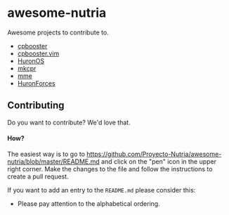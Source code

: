 # awesome-nutria
Awesome projects to contribute to.

- [cpbooster](https://github.com/searleser97/cpbooster)
- [cpbooster.vim](https://github.com/searleser97/cpbooster.vim)
- [HuronOS](https://github.com/equetzal/huronOS)
- [mkcpr](https://github.com/searleser97/mkcpr)
- [mme](https://github.com/GoberInfinity/mme)
- [HuronForces](https://github.com/luis630547/huron-ladders)

## Contributing

Do you want to contribute? We'd love that.

#### How?

The easiest way is to go to https://github.com/Proyecto-Nutria/awesome-nutria/blob/master/README.md and click on the "pen" icon in the upper right corner. Make the changes to the file and follow the instructions to create a pull request.

If you want to add an entry to the `README.md` please consider this:

- Please pay attention to the alphabetical ordering.
